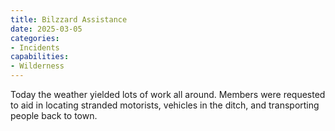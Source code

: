 ```yaml
---
title: Bilzzard Assistance
date: 2025-03-05
categories:
- Incidents
capabilities:
- Wilderness
---
```


Today the weather yielded lots of work all around. Members were requested to aid in locating stranded motorists, vehicles in the ditch, and transporting people back to town.
